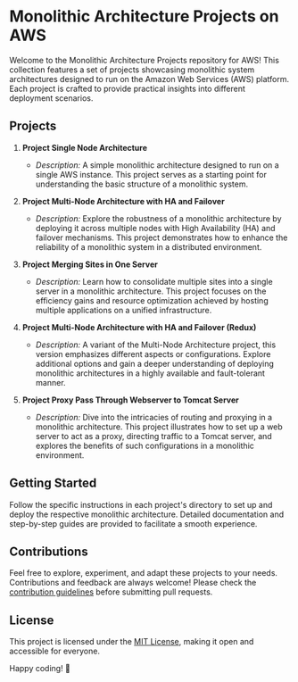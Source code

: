 # Monolithic Architecture Projects on AWS

Welcome to the Monolithic Architecture Projects repository for AWS! This collection features a set of projects showcasing monolithic system architectures designed to run on the Amazon Web Services (AWS) platform. Each project is crafted to provide practical insights into different deployment scenarios.

## Projects

1. **Project Single Node Architecture**
   - *Description:* A simple monolithic architecture designed to run on a single AWS instance. This project serves as a starting point for understanding the basic structure of a monolithic system.

2. **Project Multi-Node Architecture with HA and Failover**
   - *Description:* Explore the robustness of a monolithic architecture by deploying it across multiple nodes with High Availability (HA) and failover mechanisms. This project demonstrates how to enhance the reliability of a monolithic system in a distributed environment.

3. **Project Merging Sites in One Server**
   - *Description:* Learn how to consolidate multiple sites into a single server in a monolithic architecture. This project focuses on the efficiency gains and resource optimization achieved by hosting multiple applications on a unified infrastructure.

4. **Project Multi-Node Architecture with HA and Failover (Redux)**
   - *Description:* A variant of the Multi-Node Architecture project, this version emphasizes different aspects or configurations. Explore additional options and gain a deeper understanding of deploying monolithic architectures in a highly available and fault-tolerant manner.

5. **Project Proxy Pass Through Webserver to Tomcat Server**
   - *Description:* Dive into the intricacies of routing and proxying in a monolithic architecture. This project illustrates how to set up a web server to act as a proxy, directing traffic to a Tomcat server, and explores the benefits of such configurations in a monolithic environment.

## Getting Started

Follow the specific instructions in each project's directory to set up and deploy the respective monolithic architecture. Detailed documentation and step-by-step guides are provided to facilitate a smooth experience.

## Contributions

Feel free to explore, experiment, and adapt these projects to your needs. Contributions and feedback are always welcome! Please check the [contribution guidelines](CONTRIBUTING.md) before submitting pull requests.

## License

This project is licensed under the [MIT License](LICENSE), making it open and accessible for everyone.

Happy coding! 🚀
